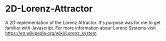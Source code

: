 # 2D-Lorenz-Attractor
A 2D implementation of the Lorenz Attractor. It's purpose was for me to get familiar with Javascript. For more information abour Lorenz Systems visit https://en.wikipedia.org/wiki/Lorenz_system
